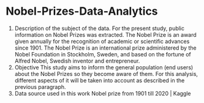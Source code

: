 # Nobel-Prizes-Data-Analytics

1. Description of the subject of the data.
For the present study, public information on Nobel Prizes was extracted. The Nobel Prize is an award given annually for the recognition of academic or scientific advances since 1901.
The Nobel Prize is an international prize administered by the Nobel Foundation in Stockholm, Sweden, and based on the fortune of Alfred Nobel, Swedish inventor and entrepreneur.
2. Objective
This study aims to inform the general population (end users) about the Nobel Prizes so they become aware of them.
For this analysis, different aspects of it will be taken into account as described in the previous paragraph.
3. Data source used in this work
Nobel prize from 1901 till 2020 | Kaggle
